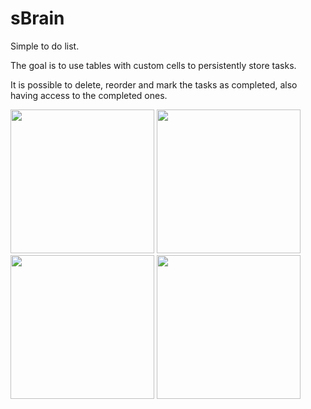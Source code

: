 # sBrain

Simple to do list.

The goal is to use tables with custom cells to persistently store tasks.

It is possible to delete, reorder and mark the tasks as completed, also having access to the completed ones.

<img src="https://user-images.githubusercontent.com/109655925/184249232-26adbf00-9997-43e3-8db2-e400e6aa34b9.png" width="230"> <img src="https://user-images.githubusercontent.com/109655925/184249237-d2febe16-723f-45eb-ba5e-601953869def.png" width="230"> <img src="https://user-images.githubusercontent.com/109655925/184249242-0a298beb-49a0-42a0-8b48-fb00c0c413f0.png" width="230"> <img src="https://user-images.githubusercontent.com/109655925/184249245-e5585329-0a0e-440c-9509-603140bdd72d.png" width="230">


